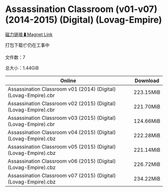 # Assassination Classroom (v01-v07) (2014-2015) (Digital) (Lovag-Empire)

[磁力链接⬇Magnet Link](magnet:?xt=urn:btih:a9efbc30d6746ec5b7d6223c8376fc0dbfcde297&dn=Assassination%20Classroom%20%28v01-v07%29%20%282014-2015%29%20%28Digital%29%20%28Lovag-Empire%29)

打包下载📦仍在工事中

文件数：7

总大小：1.44GiB

Online | Download
--- | ---
Assassination Classroom v01 (2014) (Digital) (Lovag-Empire).cbr | 223.15MiB
Assassination Classroom v02 (2015) (Digital) (Lovag-Empire).cbr | 221.70MiB
Assassination Classroom v03 (2015) (Digital) (Lovag-Empire).cbr | 124.66MiB
Assassination Classroom v04 (2015) (Digital) (Lovag-Empire).cbz | 222.28MiB
Assassination Classroom v05 (2015) (Digital) (Lovag-Empire).cbz | 221.14MiB
Assassination Classroom v06 (2015) (Digital) (Lovag-Empire).cbz | 226.72MiB
Assassination Classroom v07 (2015) (Digital) (Lovag-Empire).cbz | 234.22MiB